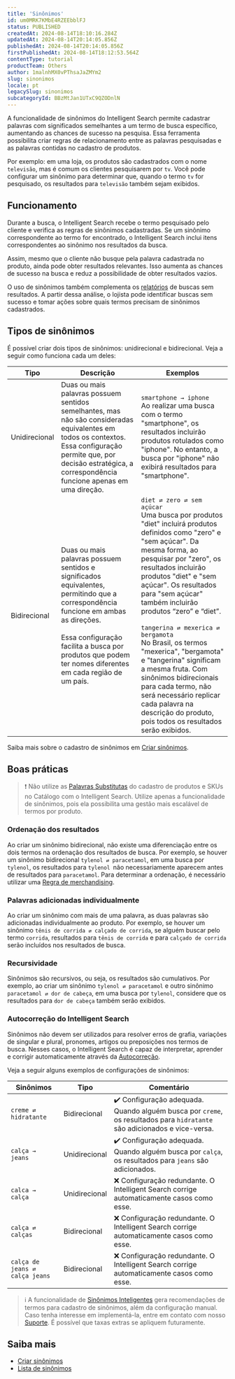 ```yaml
---
title: 'Sinônimos'
id: um0MRK7KMbE4RZEEbblFJ
status: PUBLISHED
createdAt: 2024-08-14T18:10:16.284Z
updatedAt: 2024-08-14T20:14:05.856Z
publishedAt: 2024-08-14T20:14:05.856Z
firstPublishedAt: 2024-08-14T18:12:53.564Z
contentType: tutorial
productTeam: Others
author: 1malnhMX0vPThsaJaZMYm2
slug: sinonimos
locale: pt
legacySlug: sinonimos
subcategoryId: BBzMtJan1UTxC9QZODnlN
---
```


A funcionalidade de sinônimos do Intelligent Search permite cadastrar palavras com significados semelhantes a um termo de busca específico, aumentando as chances de sucesso na pesquisa. Essa ferramenta possibilita criar regras de relacionamento entre as palavras pesquisadas e as palavras contidas no cadastro de produtos.

Por exemplo: em uma loja, os produtos são cadastrados com o nome `televisão`, mas é comum os clientes pesquisarem por `tv`. Você pode configurar um sinônimo para determinar que, quando o termo `tv` for pesquisado, os resultados para `televisão` também sejam exibidos.

## Funcionamento

Durante a busca, o Intelligent Search recebe o termo pesquisado pelo cliente e verifica as regras de sinônimos cadastradas. Se um sinônimo correspondente ao termo for encontrado, o Intelligent Search inclui itens correspondentes ao sinônimo nos resultados da busca.

Assim, mesmo que o cliente não busque pela palavra cadastrada no produto, ainda pode obter resultados relevantes. Isso aumenta as chances de sucesso na busca e reduz a possibilidade de obter resultados vazios.

O uso de sinônimos também complementa os [relatórios](https://help.vtex.com/pt/tutorial/analytics--6qRMAHDL9hvv3oE0bh8mA1) de buscas sem resultados. A partir dessa análise, o lojista pode identificar buscas sem sucesso e tomar ações sobre quais termos precisam de sinônimos cadastrados.

## Tipos de sinônimos

É possível criar dois tipos de sinônimos: unidirecional e bidirecional. Veja a seguir como funciona cada um deles:

| Tipo | Descrição | Exemplos |
|---|---|---|
| Unidirecional | Duas ou mais palavras possuem sentidos semelhantes, mas não são consideradas equivalentes em todos os contextos.<br>Essa configuração permite que, por decisão estratégica, a correspondência funcione apenas em uma direção. | `smartphone → iphone`<br>Ao realizar uma busca com o termo "smartphone", os resultados incluirão produtos rotulados como "iphone". No entanto, a busca por "iphone" não exibirá resultados para "smartphone". |
| Bidirecional | Duas ou mais palavras possuem sentidos e significados equivalentes, permitindo que a correspondência funcione em ambas as direções. <br><br>Essa configuração facilita a busca por produtos que podem ter nomes diferentes em cada região de um país. | `diet ⇄ zero ⇄ sem açúcar`<br>Uma busca por produtos "diet" incluirá produtos definidos como "zero" e "sem açúcar". Da mesma forma, ao pesquisar por "zero", os resultados incluirão produtos "diet" e "sem açúcar". Os resultados para "sem açúcar" também incluirão produtos “zero” e “diet”.<br><br>`tangerina ⇄ mexerica ⇄ bergamota`<br>No Brasil, os termos "mexerica", "bergamota" e "tangerina" significam a mesma fruta. Com sinônimos bidirecionais para cada termo, não será necessário replicar cada palavra na descrição do produto, pois todos os resultados serão exibidos. |

Saiba mais sobre o cadastro de sinônimos em [Criar sinônimos](https://help.vtex.com/pt/tutorial/criar-sinonimos--5IfjhvjxNAvJGEWNn0AhOA).

## Boas práticas

>❗ Não utilize as [Palavras Substitutas](https://help.vtex.com/pt/tutorial/otimizar-as-buscas-com-palavras-substitutas--32FqSsl5VuQyiIMEc02Uwu) do cadastro de produtos e SKUs no Catálogo com o Intelligent Search. Utilize apenas a funcionalidade de sinônimos, pois ela possibilita uma gestão mais escalável de termos por produto.

### Ordenação dos resultados

Ao criar um sinônimo bidirecional, não existe uma diferenciação entre os dois termos na ordenação dos resultados de busca. Por exemplo, se houver um sinônimo bidirecional `tylenol ⇄ paracetamol`, em uma busca por `tylenol`, os resultados para `tylenol `não necessariamente aparecem antes de resultados para `paracetamol`. Para determinar a ordenação, é necessário utilizar uma [Regra de merchandising](https://help.vtex.com/pt/tutorial/regras-de-merchandising--2UEbxllrr98twbGIVhSPvi).

### Palavras adicionadas individualmente

Ao criar um sinônimo com mais de uma palavra, as duas palavras são adicionadas individualmente ao produto. Por exemplo, se houver um sinônimo `tênis de corrida ⇄ calçado de corrida`, se alguém buscar pelo termo `corrida`, resultados para `tênis de corrida` e para `calçado de corrida` serão incluídos nos resultados de busca.

### Recursividade

Sinônimos são recursivos, ou seja, os resultados são cumulativos. Por exemplo, ao criar um sinônimo `tylenol ⇄ paracetamol` e outro sinônimo `paracetamol ⇄ dor de cabeça`, em uma busca por `tylenol`, considere que os resultados para `dor de cabeça` também serão exibidos.

### Autocorreção do Intelligent Search

Sinônimos não devem ser utilizados para resolver erros de grafia, variações de singular e plural, pronomes, artigos ou preposições nos termos de busca. Nesses casos, o Intelligent Search é capaz de interpretar, aprender e corrigir automaticamente através da [Autocorreção](https://help.vtex.com/pt/tutorial/comportamento-da-busca--B9o3JbV6utAinBJ1ETujs#autocorrecao).

Veja a seguir alguns exemplos de configurações de sinônimos:

| Sinônimos | Tipo | Comentário |
|---|---|---|
| `creme ⇄ hidratante` | Bidirecional | ✔️ Configuração adequada. Quando alguém busca por `creme`, os resultados para `hidratante` são adicionados e vice-versa. |
| `calça → jeans` | Unidirecional | ✔️ Configuração adequada. Quando alguém busca por `calça`, os resultados para `jeans` são adicionados. |
| `calca → calça`  | Unidirecional | ❌ Configuração redundante. O Intelligent Search corrige automaticamente casos como esse. |
| `calça ⇄ calças` | Bidirecional | ❌ Configuração redundante. O Intelligent Search corrige automaticamente casos como esse. |
| `calça de jeans ⇄ calça jeans` | Bidirecional | ❌ Configuração redundante. O Intelligent Search corrige automaticamente casos como esse. |

>ℹ️ A funcionalidade de [Sinônimos Inteligentes](https://help.vtex.com/pt/tutorial/sinonimos-inteligentes--1rR47Kk96UgFYwh8dkDG7i) gera recomendações de termos para cadastro de sinônimos, além da configuração manual. Caso tenha interesse em implementá-la, entre em contato com nosso [Suporte](https://support.vtex.com/hc/pt-br/requests). É possível que taxas extras se apliquem futuramente.

## Saiba mais

* [Criar sinônimos](https://help.vtex.com/pt/tutorial/criar-sinonimos--5IfjhvjxNAvJGEWNn0AhOA)
* [Lista de sinônimos](https://help.vtex.com/pt/tutorial/lista-de-sinonimos--3E1fi0C6tVrR0klMFXAaU8)

